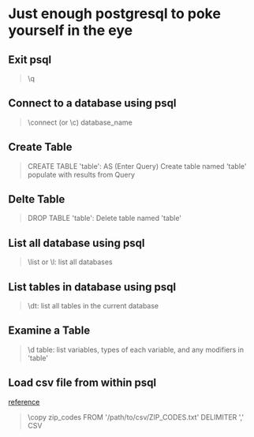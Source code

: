 # Just enough postgresql to poke yourself in the eye

## Exit psql
> \q

## Connect to a database using psql
> \connect (or \c) database_name

## Create Table
> CREATE TABLE 'table': AS (Enter Query) Create table named 'table' populate with results from Query

## Delte Table
> DROP TABLE 'table': Delete table named 'table'

## List all database using psql
> \list or \l: list all databases

## List tables in database using psql
> \dt: list all tables in the current database

## Examine a Table
> \d table: list variables, types of each variable, and any modifiers in 'table'

## Load csv file from within psql
[reference](http://stackoverflow.com/questions/2987433/how-to-import-csv-file-data-into-a-postgres-table)

> \copy zip_codes FROM '/path/to/csv/ZIP_CODES.txt' DELIMITER ',' CSV
